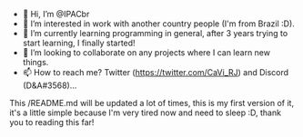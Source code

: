 - 👋 Hi, I’m @IPACbr
- 👀 I’m interested in work with another country people (I'm from Brazil :D).
- 🌱 I’m currently learning programming in general, after 3 years trying to start learning, I finally started!
- 💞️ I’m looking to collaborate on any projects where I can learn new things.
- 📫 How to reach me? Twitter (https://twitter.com/CaVi_RJ) and Discord (D&A#3568)...

This /README.md will be updated a lot of times, this is my first version of it, it's a little simple because I'm very tired now and need to sleep :D, thank you to reading this far!

